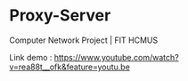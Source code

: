 # Proxy-Server
Computer Network Project | FIT HCMUS

Link demo : https://www.youtube.com/watch?v=rea88t__ofk&feature=youtu.be
